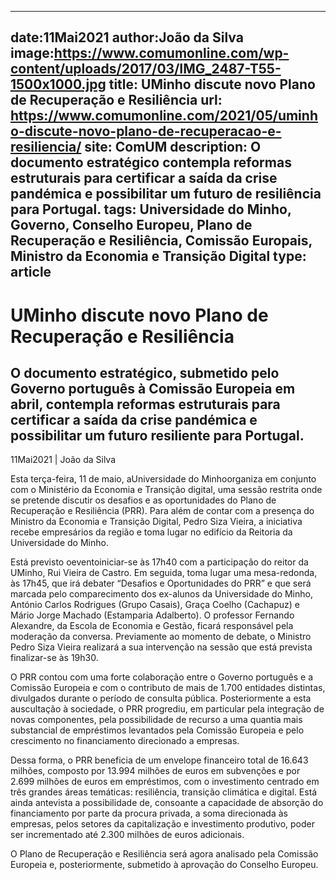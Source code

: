 
---
date:11Mai2021
author:João da Silva
image:https://www.comumonline.com/wp-content/uploads/2017/03/IMG_2487-T55-1500x1000.jpg
title: UMinho discute novo Plano de Recuperação e Resiliência
url: https://www.comumonline.com/2021/05/uminho-discute-novo-plano-de-recuperacao-e-resiliencia/
site: ComUM
description: O documento estratégico contempla reformas estruturais para certificar a saída da crise pandémica e possibilitar um futuro de resiliência para Portugal.
tags: Universidade do Minho, Governo, Conselho Europeu, Plano de Recuperação e Resiliência, Comissão Europais, Ministro da Economia e Transição Digital
type: article
---


# UMinho discute novo Plano de Recuperação e Resiliência

## O documento estratégico, submetido pelo Governo português à Comissão Europeia em abril, contempla reformas estruturais para certificar a saída da crise pandémica e possibilitar um futuro resiliente para Portugal.

11Mai2021 | João da Silva

Esta terça-feira, 11 de maio, aUniversidade do Minhoorganiza em conjunto com o Ministério da Economia e Transição digital, uma sessão restrita onde se pretende discutir os desafios e as oportunidades do Plano de Recuperação e Resiliência (PRR). Para além de contar com a presença do Ministro da Economia e Transição Digital, Pedro Siza Vieira, a iniciativa recebe empresários da região e toma lugar no edifício da Reitoria da Universidade do Minho.

Está previsto oeventoiniciar-se às 17h40 com a participação do reitor da UMinho, Rui Vieira de Castro. Em seguida, toma lugar uma mesa-redonda, às 17h45, que irá debater “Desafios e Oportunidades do PRR” e que será marcada pelo comparecimento dos ex-alunos da Universidade do Minho, António Carlos Rodrigues (Grupo Casais), Graça Coelho (Cachapuz) e Mário Jorge Machado (Estamparia Adalberto). O professor Fernando Alexandre, da Escola de Economia e Gestão, ficará responsável pela moderação da conversa. Previamente ao momento de debate, o Ministro Pedro Siza Vieira realizará a sua intervenção na sessão que está prevista finalizar-se às 19h30.

O PRR contou com uma forte colaboração entre o Governo português e a Comissão Europeia e com o contributo de mais de 1.700 entidades distintas, divulgados durante o período de consulta pública. Posteriormente a esta auscultação à sociedade, o PRR progrediu, em particular pela integração de novas componentes, pela possibilidade de recurso a uma quantia mais substancial de empréstimos levantados pela Comissão Europeia e pelo crescimento no financiamento direcionado a empresas.

Dessa forma, o PRR beneficia de um envelope financeiro total de 16.643 milhões, composto por 13.994 milhões de euros em subvenções e por 2.699 milhões de euros em empréstimos, com o investimento centrado em três grandes áreas temáticas: resiliência, transição climática e digital. Está ainda antevista a possibilidade de, consoante a capacidade de absorção do financiamento por parte da procura privada, a soma direcionada às empresas, pelos setores da capitalização e investimento produtivo, poder ser incrementado até 2.300 milhões de euros adicionais.

O Plano de Recuperação e Resiliência será agora analisado pela Comissão Europeia e, posteriormente, submetido à aprovação do Conselho Europeu.

